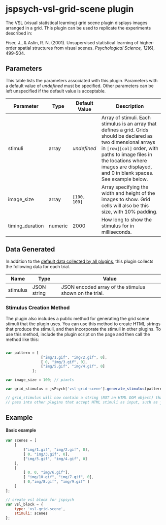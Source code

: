 # jspsych-vsl-grid-scene plugin

The VSL (visual statistical learning) grid scene plugin displays images arranged in a grid. This plugin can be used to replicate the experiments described in:

Fiser, J., & Aslin, R. N. (2001). Unsupervised statistical learning of higher-order spatial structures from visual scenes. *Psychological Science, 12*(6), 499-504.


## Parameters

This table lists the parameters associated with this plugin. Parameters with a default value of *undefined* must be specified. Other parameters can be left unspecified if the default value is acceptable.

Parameter | Type | Default Value | Description
----------|------|---------------|------------
stimuli | array | *undefined* | Array of stimuli. Each stimulus is an array that defines a grid. Grids should be declared as two dimensional arrays in `[row][col]` order, with paths to image files in the locations where images are displayed, and 0 in blank spaces. See example below.
image_size | array | `[100, 100]` | Array specifying the width and height of the images to show. Grid cells will also be this size, with 10% padding.
timing_duration | numeric | 2000 | How long to show the stimulus for in milliseconds. 

## Data Generated

In addition to the [default data collected by all plugins](), this plugin collects the following data for each trial.

Name | Type | Value
-----|------|------
stimulus | JSON string | JSON encoded array of the stimulus shown on the trial.

### Stimulus Creation Method

The plugin also includes a public method for generating the grid scene stimuli that the plugin uses. You can use this method to create HTML strings that produce the stimuli, and then incorporate the stimuli in other plugins. To use this method, include the plugin script on the page and then call the method like this:

```javascript

var pattern = [
                ["img/1.gif", "img/2.gif", 0],
                [ 0, "img/3.gif", 0],
                ["img/5.gif", "img/4.gif", 0]
            ];

var image_size = 100; // pixels

var grid_stimulus = jsPsych['vsl-grid-scene'].generate_stimulus(pattern, image_size);

// grid_stimulus will now contain a string (NOT an HTML DOM object) that you can
// pass into other plugins that accept HTML stimuli as input, such as jspsych-categorize.

```

## Example

#### Basic example

```javascript
var scenes = [
    [
        ["img/1.gif", "img/2.gif", 0],
        [ 0, "img/3.gif", 0],
        ["img/5.gif", "img/4.gif", 0]
    ],
    [
        [ 0, 0, "img/6.gif"],
        [ "img/10.gif", "img/7.gif", 0],
        [ 0,"img/8.gif", "img/9.gif" ]
    ]
];

// create vsl block for jspsych
var vsl_block = {
    type: 'vsl-grid-scene',
    stimuli: scenes
};

```
